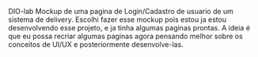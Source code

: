 DIO-lab
Mockup de uma pagina de Login/Cadastro de usuario de um sistema de delivery. Escolhi fazer esse mockup pois estou ja estou desenvolvendo esse projeto, e ja tinha algumas paginas prontas.
A ideia é que eu possa recriar algumas paginas agora pensando melhor sobre os conceitos de UI/UX e posteriormente desenvolve-las.